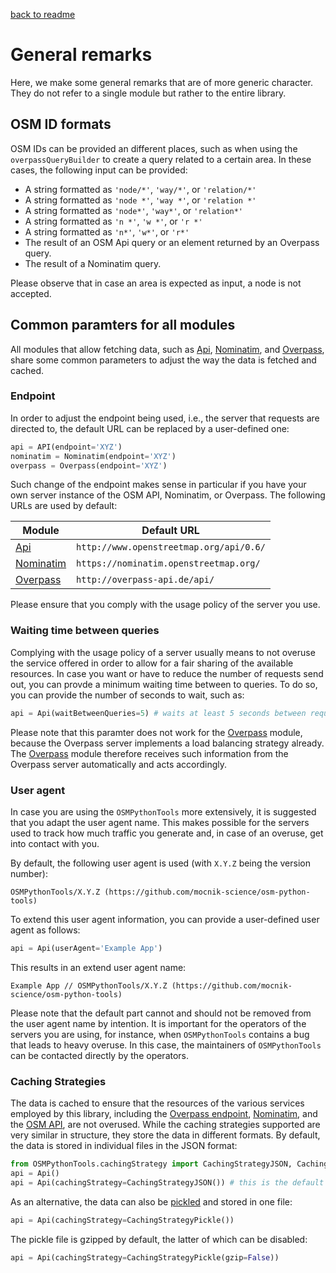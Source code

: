 [back to readme](../../../)

# General remarks

Here, we make some general remarks that are of more generic character. They do not refer to a single module but rather to the entire library.

## OSM ID formats

OSM IDs can be provided an different places, such as when using the `overpassQueryBuilder` to create a query related to a certain area.  In these cases, the following input can be provided:
* A string formatted as `'node/*'`, `'way/*'`, or `'relation/*'`
* A string formatted as `'node *'`, `'way *'`, or `'relation *'`
* A string formatted as `'node*'`, `'way*'`, or `'relation*'`
* A string formatted as `'n *'`, `'w *'`, or `'r *'`
* A string formatted as `'n*'`, `'w*'`, or `'r*'`
* The result of an OSM Api query or an element returned by an Overpass query.
* The result of a Nominatim query.

Please observe that in case an area is expected as input, a node is not accepted.

## Common paramters for all modules

All modules that allow fetching data, such as [Api](api.md), [Nominatim](nominatim.md), and [Overpass](overpass.md), share some common parameters to adjust the way the data is fetched and cached.

### Endpoint

In order to adjust the endpoint being used, i.e., the server that requests are directed to, the default URL can be replaced by a user-defined one:
```python
api = API(endpoint='XYZ')
nominatim = Nominatim(endpoint='XYZ')
overpass = Overpass(endpoint='XYZ')
```
Such change of the endpoint makes sense in particular if you have your own server instance of the OSM API, Nominatim, or Overpass. The following URLs are used by default:

| Module | Default URL |
| ------ | ----------- |
| [Api](api.md) | `http://www.openstreetmap.org/api/0.6/` |
| [Nominatim](nominatim.md) | `https://nominatim.openstreetmap.org/` |
| [Overpass](overpass.md) | `http://overpass-api.de/api/` |

Please ensure that you comply with the usage policy of the server you use.

### Waiting time between queries

Complying with the usage policy of a server usually means to not overuse the service offered in order to allow for a fair sharing of the available resources. In case you want or have to reduce the number of requests send out, you can provde a minimum waiting time between to queries. To do so, you can provide the number of seconds to wait, such as:
```python
api = Api(waitBetweenQueries=5) # waits at least 5 seconds between requests
```
Please note that this paramter does not work for the [Overpass](overpass.md) module, because the Overpass server implements a load balancing strategy already. The [Overpass](overpass.md) module therefore receives such information from the Overpass server automatically and acts accordingly.

### User agent

In case you are using the `OSMPythonTools` more extensively, it is suggested that you adapt the user agent name. This makes possible for the servers used to track how much traffic you generate and, in case of an overuse, get into contact with you.

By default, the following user agent is used (with `X.Y.Z` being the version number):
```
OSMPythonTools/X.Y.Z (https://github.com/mocnik-science/osm-python-tools)
```
To extend this user agent information, you can provide a user-defined user agent as follows:
```python
api = Api(userAgent='Example App')
```
This results in an extend user agent name:
```
Example App // OSMPythonTools/X.Y.Z (https://github.com/mocnik-science/osm-python-tools)
```
Please note that the default part cannot and should not be removed from the user agent name by intention. It is important for the operators of the servers you are using, for instance, when `OSMPythonTools` contains a bug that leads to heavy overuse. In this case, the maintainers of `OSMPythonTools` can be contacted directly by the operators.

### Caching Strategies

The data is cached to ensure that the resources of the various services employed by this library, including the [Overpass endpoint](https://wiki.openstreetmap.org/wiki/Overpass_API), [Nominatim](http://nominatim.openstreetmap.org), and the [OSM API](https://wiki.openstreetmap.org/wiki/API), are not overused.  While the caching strategies supported are very similar in structure, they store the data in different formats.  By default, the data is stored in individual files in the JSON format:
```python
from OSMPythonTools.cachingStrategy import CachingStrategyJSON, CachingStrategyPickle
api = Api()
api = Api(cachingStrategy=CachingStrategyJSON()) # this is the default
```
As an alternative, the data can also be [pickled](https://docs.python.org/3/library/pickle.html) and stored in one file:
```python
api = Api(cachingStrategy=CachingStrategyPickle())
```
The pickle file is gzipped by default, the latter of which can be disabled:
```python
api = Api(cachingStrategy=CachingStrategyPickle(gzip=False))
```
